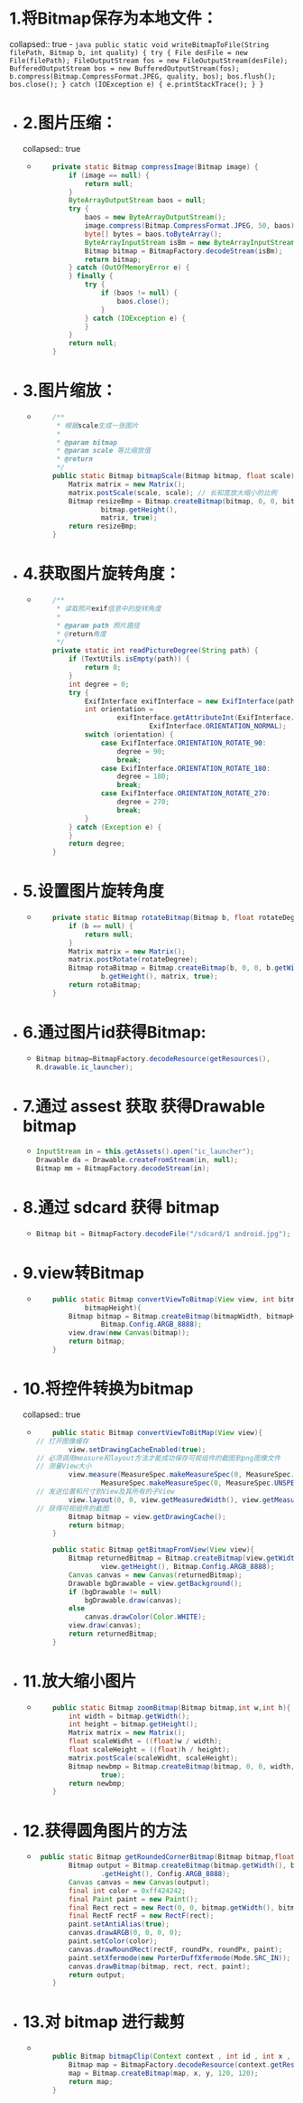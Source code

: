 # 1.将Bitmap保存为本地文件：
collapsed:: true
	- ```java
	      public static void writeBitmapToFile(String filePath, Bitmap b, int quality)
	      {
	          try {
	              File desFile = new File(filePath);
	              FileOutputStream fos = new FileOutputStream(desFile);
	              BufferedOutputStream bos = new BufferedOutputStream(fos);
	              b.compress(Bitmap.CompressFormat.JPEG, quality, bos);
	              bos.flush();
	              bos.close();
	          } catch (IOException e) {
	              e.printStackTrace();
	          }
	      }
	  ```
- # 2.图片压缩：
  collapsed:: true
	- ```java
	      private static Bitmap compressImage(Bitmap image) {
	          if (image == null) {
	              return null;
	          }
	          ByteArrayOutputStream baos = null;
	          try {
	              baos = new ByteArrayOutputStream();
	              image.compress(Bitmap.CompressFormat.JPEG, 50, baos);
	              byte[] bytes = baos.toByteArray();
	              ByteArrayInputStream isBm = new ByteArrayInputStream(bytes);
	              Bitmap bitmap = BitmapFactory.decodeStream(isBm);
	              return bitmap;
	          } catch (OutOfMemoryError e) {
	          } finally {
	              try {
	                  if (baos != null) {
	                      baos.close();
	                  }
	              } catch (IOException e) {
	              }
	          }
	          return null;
	      }
	  ```
- # 3.图片缩放：
	- ```java
	      /**
	       * 根据scale生成一张图片
	       *
	       * @param bitmap
	       * @param scale 等比缩放值
	       * @return
	       */
	      public static Bitmap bitmapScale(Bitmap bitmap, float scale) {
	          Matrix matrix = new Matrix();
	          matrix.postScale(scale, scale); // 长和宽放大缩小的比例
	          Bitmap resizeBmp = Bitmap.createBitmap(bitmap, 0, 0, bitmap.getWidth(),
	                  bitmap.getHeight(),
	                  matrix, true);
	          return resizeBmp;
	      }
	  ```
- # 4.获取图片旋转角度：
	- ```java
	      /**
	       * 读取照片exif信息中的旋转角度
	       *
	       * @param path 照片路径
	       * @return角度
	       */
	      private static int readPictureDegree(String path) {
	          if (TextUtils.isEmpty(path)) {
	              return 0;
	          }
	          int degree = 0;
	          try {
	              ExifInterface exifInterface = new ExifInterface(path);
	              int orientation =
	                      exifInterface.getAttributeInt(ExifInterface.TAG_ORIENTATION,
	                              ExifInterface.ORIENTATION_NORMAL);
	              switch (orientation) {
	                  case ExifInterface.ORIENTATION_ROTATE_90:
	                      degree = 90;
	                      break;
	                  case ExifInterface.ORIENTATION_ROTATE_180:
	                      degree = 180;
	                      break;
	                  case ExifInterface.ORIENTATION_ROTATE_270:
	                      degree = 270;
	                      break;
	              }
	          } catch (Exception e) {
	          }
	          return degree;
	      }
	  ```
- # 5.设置图片旋转角度
	- ```java
	      private static Bitmap rotateBitmap(Bitmap b, float rotateDegree) {
	          if (b == null) {
	              return null;
	          }
	          Matrix matrix = new Matrix();
	          matrix.postRotate(rotateDegree);
	          Bitmap rotaBitmap = Bitmap.createBitmap(b, 0, 0, b.getWidth(),
	                  b.getHeight(), matrix, true);
	          return rotaBitmap;
	      }
	  ```
- # 6.通过图片id获得Bitmap:
	- ```java
	  Bitmap bitmap=BitmapFactory.decodeResource(getResources(),
	  R.drawable.ic_launcher);
	  ```
- # 7.通过 assest 获取 获得Drawable bitmap
	- ```java
	  InputStream in = this.getAssets().open("ic_launcher");
	  Drawable da = Drawable.createFromStream(in, null);
	  Bitmap mm = BitmapFactory.decodeStream(in);
	  ```
- # 8.通过 sdcard 获得 bitmap
	- ```java
	  Bitmap bit = BitmapFactory.decodeFile("/sdcard/1 android.jpg");
	  ```
- # 9.view转Bitmap
	- ```java
	      public static Bitmap convertViewToBitmap(View view, int bitmapWidth, int
	              bitmapHeight){
	          Bitmap bitmap = Bitmap.createBitmap(bitmapWidth, bitmapHeight,
	                  Bitmap.Config.ARGB_8888);
	          view.draw(new Canvas(bitmap));
	          return bitmap;
	      }
	  ```
- # 10.将控件转换为bitmap
  collapsed:: true
	- ```java
	      public static Bitmap convertViewToBitMap(View view){
	  // 打开图像缓存
	          view.setDrawingCacheEnabled(true);
	  // 必须调用measure和layout方法才能成功保存可视组件的截图到png图像文件
	  // 测量View大小
	          view.measure(MeasureSpec.makeMeasureSpec(0, MeasureSpec.UNSPECIFIED),
	                  MeasureSpec.makeMeasureSpec(0, MeasureSpec.UNSPECIFIED));
	  // 发送位置和尺寸到View及其所有的子View
	          view.layout(0, 0, view.getMeasuredWidth(), view.getMeasuredHeight());
	  // 获得可视组件的截图
	          Bitmap bitmap = view.getDrawingCache();
	          return bitmap;
	      }
	  
	      public static Bitmap getBitmapFromView(View view){
	          Bitmap returnedBitmap = Bitmap.createBitmap(view.getWidth(),
	                  view.getHeight(), Bitmap.Config.ARGB_8888);
	          Canvas canvas = new Canvas(returnedBitmap);
	          Drawable bgDrawable = view.getBackground();
	          if (bgDrawable != null)
	              bgDrawable.draw(canvas);
	          else
	              canvas.drawColor(Color.WHITE);
	          view.draw(canvas);
	          return returnedBitmap;
	      }
	  ```
- # 11.放大缩小图片
	- ```java
	      public static Bitmap zoomBitmap(Bitmap bitmap,int w,int h){
	          int width = bitmap.getWidth();
	          int height = bitmap.getHeight();
	          Matrix matrix = new Matrix();
	          float scaleWidht = ((float)w / width);
	          float scaleHeight = ((float)h / height);
	          matrix.postScale(scaleWidht, scaleHeight);
	          Bitmap newbmp = Bitmap.createBitmap(bitmap, 0, 0, width, height, matrix,
	                  true);
	          return newbmp;
	      }
	  ```
- # 12.获得圆角图片的方法
	- ```java
	   public static Bitmap getRoundedCornerBitmap(Bitmap bitmap,float roundPx){
	          Bitmap output = Bitmap.createBitmap(bitmap.getWidth(), bitmap
	                  .getHeight(), Config.ARGB_8888);
	          Canvas canvas = new Canvas(output);
	          final int color = 0xff424242;
	          final Paint paint = new Paint();
	          final Rect rect = new Rect(0, 0, bitmap.getWidth(), bitmap.getHeight());
	          final RectF rectF = new RectF(rect);
	          paint.setAntiAlias(true);
	          canvas.drawARGB(0, 0, 0, 0);
	          paint.setColor(color);
	          canvas.drawRoundRect(rectF, roundPx, roundPx, paint);
	          paint.setXfermode(new PorterDuffXfermode(Mode.SRC_IN));
	          canvas.drawBitmap(bitmap, rect, rect, paint);
	          return output;
	      }
	  ```
- # 13.对 bitmap 进行裁剪
	- ```java
	  
	      public Bitmap bitmapClip(Context context , int id , int x , int y){
	          Bitmap map = BitmapFactory.decodeResource(context.getResources(), id);
	          map = Bitmap.createBitmap(map, x, y, 120, 120);
	          return map;
	      }
	  ```